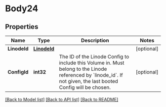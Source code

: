 # Body24

## Properties
Name | Type | Description | Notes
------------ | ------------- | ------------- | -------------
**LinodeId** | [**LinodeId**](linode_id.md) |  | [optional] 
**ConfigId** | **int32** | The ID of the Linode Config to include this Volume in. Must belong to the Linode referenced by &#x60;linode_id&#x60;. If not given, the last booted Config will be chosen.  | [optional] 

[[Back to Model list]](../README.md#documentation-for-models) [[Back to API list]](../README.md#documentation-for-api-endpoints) [[Back to README]](../README.md)


